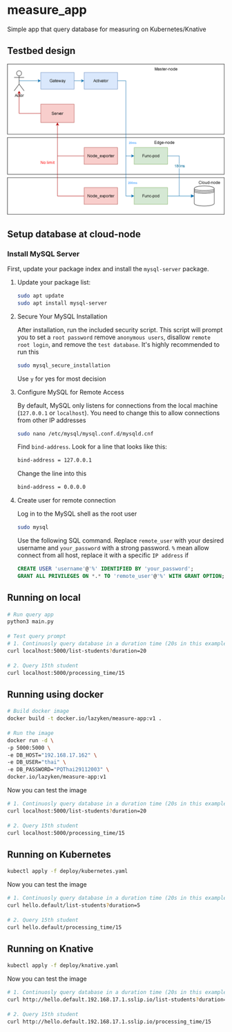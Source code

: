 # measure_app
Simple app that query database for measuring on Kubernetes/Knative

## Testbed design
![Web_testbed_des.png](./img/web_testbed_des.png)

## Setup database at cloud-node

### Install MySQL Server
First, update your package index and install the `mysql-server` package.

1. Update your package list:

    ```bash
    sudo apt update
    sudo apt install mysql-server
    ```
2. Secure Your MySQL Installation

    After installation, run the included security script. This script will prompt you to set a `root password` remove `anonymous users`, disallow `remote root login`, and remove the `test database`. It's highly recommended to run this

    ```bash
    sudo mysql_secure_installation
    ```

    Use `y` for yes for most decision

3. Configure MySQL for Remote Access

    By default, MySQL only listens for connections from the local machine (`127.0.0.1` or `localhost`). You need to change this to allow connections from other IP addresses

    ```bash
    sudo nano /etc/mysql/mysql.conf.d/mysqld.cnf
    ```

    Find `bind-address`. Look for a line that looks like this:

    ```bash
    bind-address = 127.0.0.1
    ```

    Change the line into this 

    ```bash
    bind-address = 0.0.0.0
    ```

4. Create user for remote connection

    Log in to the MySQL shell as the root user
    ```bash
    sudo mysql
    ```

    Use the following SQL command. Replace `remote_user` with your desired username and `your_password` with a strong password. `%` mean allow connect from all host, replace it with a specific `IP address` if 
    ```sql
    CREATE USER 'username'@'%' IDENTIFIED BY 'your_password';
    GRANT ALL PRIVILEGES ON *.* TO 'remote_user'@'%' WITH GRANT OPTION;
    ```

## Running on local

```bash 
# Run query app
python3 main.py

# Test query prompt
# 1. Continuosly query database in a duration time (20s in this example)
curl localhost:5000/list-students?duration=20

# 2. Query 15th student
curl localhost:5000/processing_time/15
```

## Running using docker

```bash
# Build docker image
docker build -t docker.io/lazyken/measure-app:v1 .

# Run the image
docker run -d \
-p 5000:5000 \
-e DB_HOST="192.168.17.162" \
-e DB_USER="thai" \
-e DB_PASSWORD="PQThai29112003" \
docker.io/lazyken/measure-app:v1
```

Now you can test the image

```bash
# 1. Continuosly query database in a duration time (20s in this example)
curl localhost:5000/list-students?duration=20

# 2. Query 15th student
curl localhost:5000/processing_time/15
```

## Running on Kubernetes

```bash
kubectl apply -f deploy/kubernetes.yaml
```

Now you can test the image

```bash
# 1. Continuosly query database in a duration time (20s in this example)
curl hello.default/list-students?duration=5

# 2. Query 15th student
curl hello.default/processing_time/15
```

## Running on Knative

```bash
kubectl apply -f deploy/knative.yaml
```

Now you can test the image

```bash
# 1. Continuosly query database in a duration time (20s in this example)
curl http://hello.default.192.168.17.1.sslip.io/list-students?duration=5

# 2. Query 15th student
curl http://hello.default.192.168.17.1.sslip.io/processing_time/15
```



